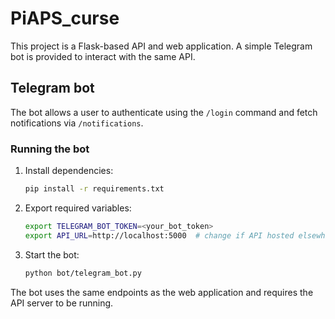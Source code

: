 # PiAPS_curse

This project is a Flask-based API and web application. A simple Telegram bot is provided to interact with the same API.

## Telegram bot

The bot allows a user to authenticate using the `/login` command and fetch notifications via `/notifications`.

### Running the bot

1. Install dependencies:
   ```bash
   pip install -r requirements.txt
   ```
2. Export required variables:
   ```bash
   export TELEGRAM_BOT_TOKEN=<your_bot_token>
   export API_URL=http://localhost:5000  # change if API hosted elsewhere
   ```
3. Start the bot:
   ```bash
   python bot/telegram_bot.py
   ```

The bot uses the same endpoints as the web application and requires the API server to be running.

